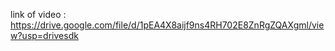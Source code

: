 
link of video : https://drive.google.com/file/d/1pEA4X8aijf9ns4RH702E8ZnRgZQAXgml/view?usp=drivesdk
